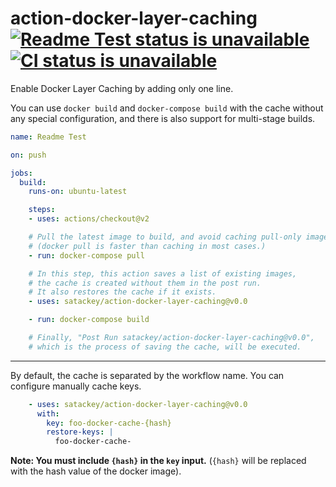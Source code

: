# action-docker-layer-caching [![Readme Test status is unavailable](https://github.com/satackey/action-docker-layer-caching/workflows/Readme%20Test/badge.svg)](https://github.com/satackey/action-docker-layer-caching/actions?query=workflow%3A%22Readme+Test%22) [![CI status is unavailable](https://github.com/satackey/action-docker-layer-caching/workflows/CI/badge.svg)](https://github.com/satackey/action-docker-layer-caching/actions?query=workflow%3ACI)

Enable Docker Layer Caching by adding only one line.

You can use `docker build` and `docker-compose build` with the cache without any special configuration,
and there is also support for multi-stage builds.

```yaml
name: Readme Test

on: push

jobs:
  build:
    runs-on: ubuntu-latest

    steps:
    - uses: actions/checkout@v2

    # Pull the latest image to build, and avoid caching pull-only images.
    # (docker pull is faster than caching in most cases.)
    - run: docker-compose pull

    # In this step, this action saves a list of existing images,
    # the cache is created without them in the post run.
    # It also restores the cache if it exists.
    - uses: satackey/action-docker-layer-caching@v0.0

    - run: docker-compose build

    # Finally, "Post Run satackey/action-docker-layer-caching@v0.0",
    # which is the process of saving the cache, will be executed.
```

---

By default, the cache is separated by the workflow name.
You can configure manually cache keys.

```yaml
    - uses: satackey/action-docker-layer-caching@v0.0
      with:
        key: foo-docker-cache-{hash}
        restore-keys: |
          foo-docker-cache-
```

**Note: You must include `{hash}` in the `key` input.** (`{hash}` will be replaced with the hash value of the docker image).
